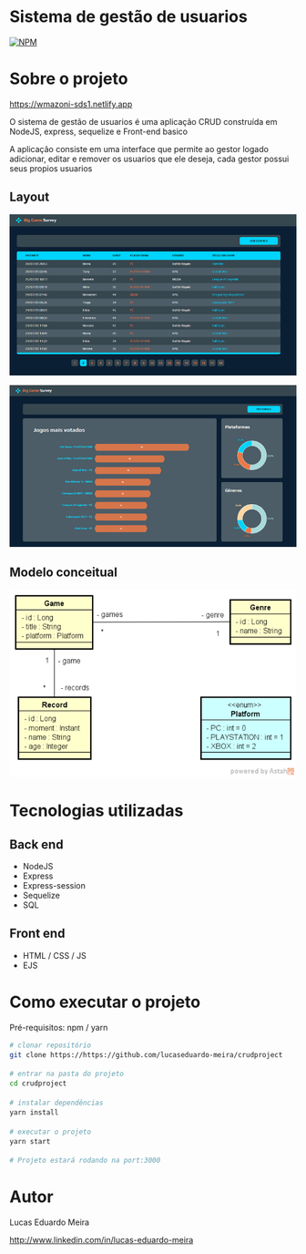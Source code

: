 # Sistema de gestão de usuarios
[![NPM](https://img.shields.io/npm/l/react)](https://github.com/neliocursos/exemplo-readme/blob/main/LICENSE) 

# Sobre o projeto

https://wmazoni-sds1.netlify.app

O sistema de gestão de usuarios é uma aplicação CRUD construída em NodeJS, express, sequelize e Front-end basico 

A aplicação consiste em uma interface que permite ao gestor logado adicionar, editar e remover os usuarios que ele deseja, cada gestor possui seus propios usuarios


## Layout
![Web 1](https://github.com/acenelio/assets/raw/main/sds1/web1.png)

![Web 2](https://github.com/acenelio/assets/raw/main/sds1/web2.png)

## Modelo conceitual
![Modelo Conceitual](https://github.com/acenelio/assets/raw/main/sds1/modelo-conceitual.png)

# Tecnologias utilizadas
## Back end
- NodeJS
- Express
- Express-session
- Sequelize
- SQL
## Front end
- HTML / CSS / JS 
- EJS


# Como executar o projeto

Pré-requisitos: npm / yarn

```bash
# clonar repositório
git clone https://https://github.com/lucaseduardo-meira/crudproject

# entrar na pasta do projeto
cd crudproject

# instalar dependências
yarn install

# executar o projeto
yarn start

# Projeto estará rodando na port:3000

```

# Autor

Lucas Eduardo Meira

http://www.linkedin.com/in/lucas-eduardo-meira
